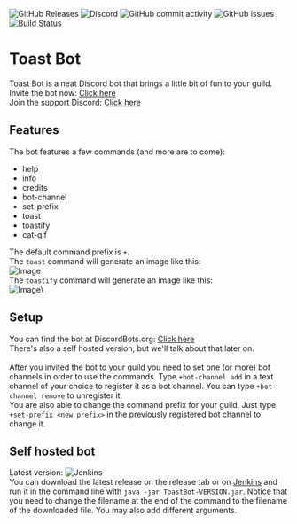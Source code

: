 ![GitHub Releases](https://img.shields.io/github/downloads/RealCerus/ToastBot/0.1.1/total.svg?style=flat-square) ![Discord](https://img.shields.io/discord/565825337108463626.svg?style=flat-square) ![GitHub commit activity](https://img.shields.io/github/commit-activity/m/RealCerus/ToastBot.svg?style=flat-square) ![GitHub issues](https://img.shields.io/github/issues/RealCerus/ToastBot.svg?style=flat-square) [![Build Status](https://ci.lukassp.de/job/Cerus-ToastBot/badge/icon?style=flat-square)](https://ci.lukassp.de/job/Cerus-ToastBot/)

# Toast Bot
Toast Bot is a neat Discord bot that brings a little bit of fun to your guild.\
Invite the bot now: [Click here](https://discordapp.com/oauth2/authorize?client_id=565579372128501776&permissions=125952&scope=bot)\
Join the support Discord: [Click here](https://discord.gg/ddX3eSf)

## Features
The bot features a few commands (and more are to come):

- help
- info
- credits
- bot-channel
- set-prefix
- toast
- toastify
- cat-gif

The default command prefix is `+`.\
The `toast` command will generate an image like this:\
![Image](https://img.cerus-dev.de/toast_cmd_prev.png)\
The `toastify` command will generate an image like this:\
![Image](https://img.cerus-dev.de/toastify_cmd_prev.png)\

## Setup
You can find the bot at DiscordBots.org: [Click here](https://discordbots.org/bot/565579372128501776)
\
There's also a self hosted version, but we'll talk about that later on.
\
\
After you invited the bot to your guild you need to set one (or more) bot channels in order to use the commands.
Type `+bot-channel add` in a text channel of your choice to register it as a bot channel. You can type `+bot-channel remove` to unregister it.
\
You are also able to change the command prefix for your guild. Just type `+set-prefix <new prefix>` in the previously registered bot channel to change it.

## Self hosted bot
Latest version: ![Jenkins](https://ci.lukassp.de/job/Cerus-ToastBot/badge/icon?style=flat-square?color=lightblue)\
You can download the latest release on the release tab or on [Jenkins](https://ci.lukassp.de/job/Cerus-ToastBot/) and run it in the command line with `java -jar ToastBot-VERSION.jar`. Notice that you need to change the filename at the end of the command to the filename of the downloaded file. You may also add different arguments.
